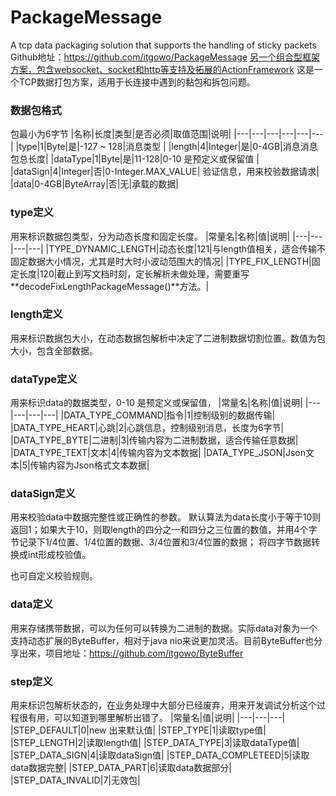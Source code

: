 # PackageMessage
A tcp data packaging solution that supports the handling of sticky packets
Github地址：https://github.com/itgowo/PackageMessage
[另一个组合型框架方案，包含websocket、socket和http等支持及拓展的ActionFramework](https://github.com/itgowo/ActionFramework)
这是一个TCP数据打包方案，适用于长连接中遇到的黏包和拆包问题。

### 数据包格式
包最小为6字节
|名称|长度|类型|是否必须|取值范围|说明|
|---|---|---|---|---|---|
|type|1|Byte|是|-127 ~ 128|消息类型 |
|length|4|Integer|是|0-4GB|消息消息包总长度|
|dataType|1|Byte|是|11-128|0-10 是预定义或保留值 |
|dataSign|4|Integer|否|0-Integer.MAX_VALUE| 验证信息，用来校验数据请求|
|data|0-4GB|ByteArray|否|无|承载的数据|

### type定义
用来标识数据包类型，分为动态长度和固定长度。
|常量名|名称|值|说明|
|---|---|---|---|
|TYPE_DYNAMIC_LENGTH|动态长度|121|与length值相关，适合传输不固定数据大小情况，尤其是时大时小波动范围大的情况|
|TYPE_FIX_LENGTH|固定长度|120|截止到写文档时刻，定长解析未做处理，需要重写**decodeFixLengthPackageMessage()**方法。|

### length定义
用来标识数据包大小，在动态数据包解析中决定了二进制数据切割位置。数值为包大小，包含全部数据。

### dataType定义
用来标识data的数据类型，0-10 是预定义或保留值，
|常量名|名称|值|说明|
|---|---|---|---|
|DATA_TYPE_COMMAND|指令|1|控制级别的数据传输|
|DATA_TYPE_HEART|心跳|2|心跳信息，控制级别消息，长度为6字节|
|DATA_TYPE_BYTE|二进制|3|传输内容为二进制数据，适合传输任意数据|
|DATA_TYPE_TEXT|文本|4|传输内容为文本数据|
|DATA_TYPE_JSON|Json文本|5|传输内容为Json格式文本数据|

### dataSign定义
用来校验data中数据完整性或正确性的参数。
默认算法为data长度小于等于10则返回1；如果大于10，则取length的四分之一和四分之三位置的数值，并用4个字节记录下1/4位置、1/4位置的数据、3/4位置和3/4位置的数据；
将四字节数据转换成int形成校验值。

也可自定义校验规则。
### data定义
用来存储携带数据，可以为任何可以转换为二进制的数据。实际data对象为一个支持动态扩展的ByteBuffer，相对于java nio来说更加灵活。目前ByteBuffer也分享出来，项目地址：https://github.com/itgowo/ByteBuffer

### step定义
用来标识包解析状态的，在业务处理中大部分已经废弃，用来开发调试分析这个过程很有用，可以知道到哪里解析出错了。
|常量名|值|说明|
|---|---|---|
|STEP_DEFAULT|0|new 出来默认值|
|STEP_TYPE|1|读取type值|
|STEP_LENGTH|2|读取length值|
|STEP_DATA_TYPE|3|读取dataType值|
|STEP_DATA_SIGN|4|读取dataSign值|
|STEP_DATA_COMPLETEED|5|读取data数据完整|
|STEP_DATA_PART|6|读取data数据部分|
|STEP_DATA_INVALID|7|无效包|
 